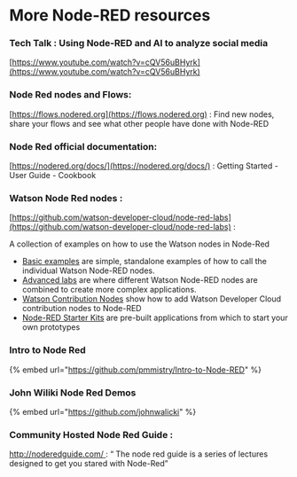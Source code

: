 # More Node-RED resources

### Tech Talk : Using Node-RED and AI to analyze social media

[https://www.youtube.com/watch?v=cQV56uBHyrk](https://www.youtube.com/watch?v=cQV56uBHyrk)

### Node Red nodes and Flows: 

[https://flows.nodered.org](https://flows.nodered.org) : Find new nodes, share your flows and see what other people have done with Node-RED

### Node Red official documentation: 

[https://nodered.org/docs/](https://nodered.org/docs/) : Getting Started - User Guide - Cookbook

### Watson Node Red nodes : 

[https://github.com/watson-developer-cloud/node-red-labs](https://github.com/watson-developer-cloud/node-red-labs) : 

A collection of examples on how to use the Watson nodes in Node-Red 

* [Basic examples](https://github.com/watson-developer-cloud/node-red-labs/blob/master/basic_examples/README.md)  are simple, standalone examples of how to call the individual Watson Node-RED nodes.
* [Advanced labs](https://github.com/watson-developer-cloud/node-red-labs/blob/master/advanced_examples/README.md)  are where different Watson Node-RED nodes are combined to create more complex applications.
* [Watson Contribution Nodes](https://github.com/watson-developer-cloud/node-red-labs/blob/master/watson_contribution_nodes/README.md) show how to add Watson Developer Cloud contribution nodes to Node-RED
* [Node-RED Starter Kits](https://github.com/watson-developer-cloud/node-red-labs/blob/master/starter-kits/README.md) are pre-built applications from which to start your own prototypes 

### Intro to Node Red 

{% embed url="https://github.com/pmmistry/Intro-to-Node-RED" %}

### John Wiliki Node Red Demos 

{% embed url="https://github.com/johnwalicki" %}

### Community Hosted Node Red Guide :

[http://noderedguide.com/ ](http://noderedguide.com/%20) : “ The node red guide is a series of lectures designed to get you stared with Node-Red”





